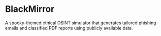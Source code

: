 # BlackMirror
A spooky-themed ethical OSINT simulator that generates tailored phishing emails and classified PDF reports using publicly available data.
